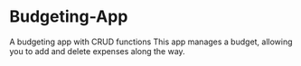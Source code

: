 # Budgeting-App
A budgeting app with CRUD functions
This app manages a budget, allowing you to add and delete expenses along the way.

